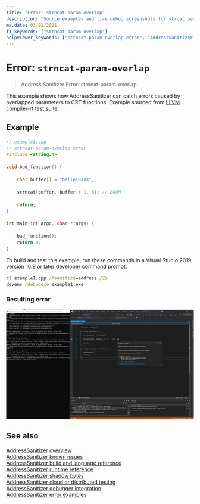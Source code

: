 ```yaml
---
title: "Error: strncat-param-overlap"
description: "Source examples and live debug screenshots for strcat parameter overlap errors."
ms.date: 03/02/2021
f1_keywords: ["strncat-param-overlap"]
helpviewer_keywords: ["strncat-param-overlap error", "AddressSanitizer error strcat-param-overlap"]
---
```

# Error: `strncat-param-overlap`

> Address Sanitizer Error: strncat-param-overlap

This example shows how AddressSanitizer can catch errors caused by overlapped parameters to CRT functions. Example sourced from [LLVM compiler-rt test suite](https://github.com/llvm/llvm-project/tree/main/compiler-rt/test/asan/TestCases).

## Example

```cpp
// example1.cpp
// strncat-param-overlap error
#include <string.h>

void bad_function() {

    char buffer[] = "hello\0XXX";

    strncat(buffer, buffer + 1, 3); // BOOM

    return;
}

int main(int argc, char **argv) {

    bad_function();
    return 0;
}
```

To build and test this example, run these commands in a Visual Studio 2019 version 16.9 or later [developer command prompt](../build/building-on-the-command-line.md#developer_command_prompt_shortcuts):

```cmd
cl example1.cpp /fsanitize=address /Zi
devenv /debugexe example1.exe
```

### Resulting error

![Screenshot of debugger displaying strncat-param-overlap error in example 1.](media/strcat-param-overlap-example-1.png)

## See also

[AddressSanitizer overview](./asan.md)\
[AddressSanitizer known issues](./asan-known-issues.md)\
[AddressSanitizer build and language reference](./asan-building.md)\
[AddressSanitizer runtime reference](./asan-runtime.md)\
[AddressSanitizer shadow bytes](./asan-shadow-bytes.md)\
[AddressSanitizer cloud or distributed testing](./asan-offline-crash-dumps.md)\
[AddressSanitizer debugger integration](./asan-debugger-integration.md)\
[AddressSanitizer error examples](./asan-error-examples.md)
